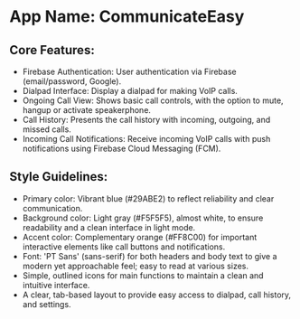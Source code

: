 # **App Name**: CommunicateEasy

## Core Features:

- Firebase Authentication: User authentication via Firebase (email/password, Google).
- Dialpad Interface: Display a dialpad for making VoIP calls.
- Ongoing Call View: Shows basic call controls, with the option to mute, hangup or activate speakerphone.
- Call History: Presents the call history with incoming, outgoing, and missed calls.
- Incoming Call Notifications: Receive incoming VoIP calls with push notifications using Firebase Cloud Messaging (FCM).

## Style Guidelines:

- Primary color: Vibrant blue (#29ABE2) to reflect reliability and clear communication.
- Background color: Light gray (#F5F5F5), almost white, to ensure readability and a clean interface in light mode.
- Accent color: Complementary orange (#FF8C00) for important interactive elements like call buttons and notifications.
- Font: 'PT Sans' (sans-serif) for both headers and body text to give a modern yet approachable feel; easy to read at various sizes.
- Simple, outlined icons for main functions to maintain a clean and intuitive interface.
- A clear, tab-based layout to provide easy access to dialpad, call history, and settings.